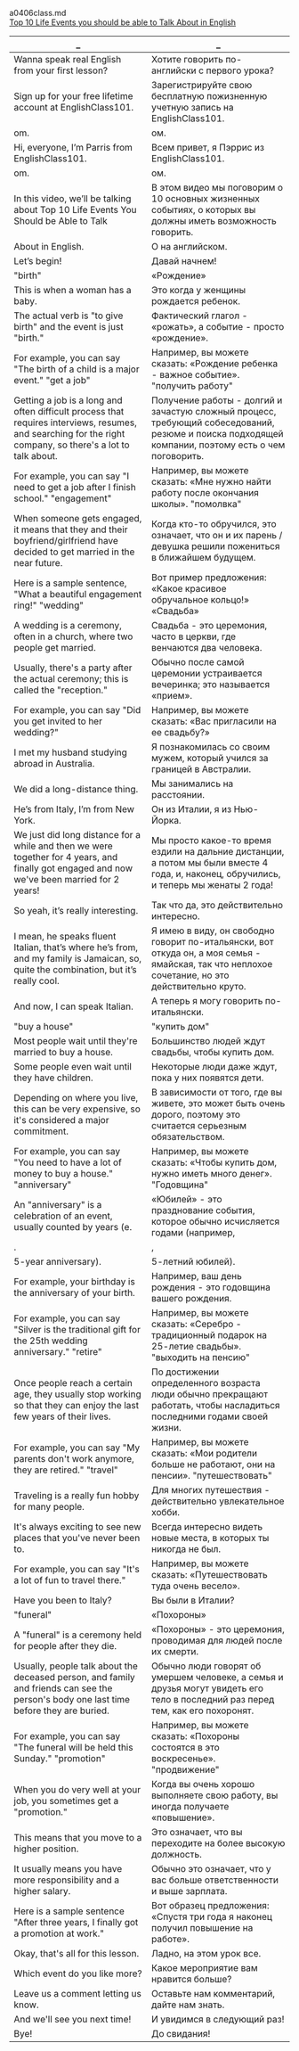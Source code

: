 a0406class.md    
[Top 10 Life Events you should be able to Talk About in English](https://www.youtube.com/watch?v=FYiJrH94vAM)  





_|_
--|--
Wanna speak real English from your first lesson?|Хотите говорить по-английски с первого урока?
Sign up for your free lifetime account at EnglishClass101.|Зарегистрируйте свою бесплатную пожизненную учетную запись на EnglishClass101.
om.|ом.
Hi, everyone, I’m Parris from EnglishClass101.|Всем привет, я Пэррис из EnglishClass101.
om.|ом.
In this video, we’ll be talking about Top 10 Life Events You Should be Able to Talk|В этом видео мы поговорим о 10 основных жизненных событиях, о которых вы должны иметь возможность говорить.
About in English.|О на английском.
Let’s begin!|Давай начнем!
"birth"|«Рождение»
This is when a woman has a baby.|Это когда у женщины рождается ребенок.
The actual verb is "to give birth" and the event is just "birth."|Фактический глагол - «рожать», а событие - просто «рождение».
For example, you can say "The birth of a child is a major event." "get a job"|Например, вы можете сказать: «Рождение ребенка - важное событие». "получить работу"
Getting a job is a long and often difficult process that requires interviews, resumes, and searching for the right company, so there's a lot to talk about.|Получение работы - долгий и зачастую сложный процесс, требующий собеседований, резюме и поиска подходящей компании, поэтому есть о чем поговорить.
For example, you can say "I need to get a job after I finish school." "engagement"|Например, вы можете сказать: «Мне нужно найти работу после окончания школы». "помолвка"
When someone gets engaged, it means that they and their boyfriend/girlfriend have decided to get married in the near future.|Когда кто-то обручился, это означает, что он и их парень / девушка решили пожениться в ближайшем будущем.
Here is a sample sentence, "What a beautiful engagement ring!" "wedding"|Вот пример предложения: «Какое красивое обручальное кольцо!» «Свадьба»
A wedding is a ceremony, often in a church, where two people get married.|Свадьба - это церемония, часто в церкви, где венчаются два человека.
Usually, there's a party after the actual ceremony; this is called the "reception."|Обычно после самой церемонии устраивается вечеринка; это называется «прием».
For example, you can say "Did you get invited to her wedding?"|Например, вы можете сказать: «Вас пригласили на ее свадьбу?»
I met my husband studying abroad in Australia.|Я познакомилась со своим мужем, который учился за границей в Австралии.
We did a long-distance thing.|Мы занимались на расстоянии.
He’s from Italy, I’m from New York.|Он из Италии, я из Нью-Йорка.
We just did long distance for a while and then we were together for 4 years, and finally got engaged and now we've been married for 2 years!|Мы просто какое-то время ездили на дальние дистанции, а потом мы были вместе 4 года, и, наконец, обручились, и теперь мы женаты 2 года!
So yeah, it’s really interesting.|Так что да, это действительно интересно.
I mean, he speaks fluent Italian, that’s where he’s from, and my family is Jamaican, so, quite the combination, but it’s really cool.|Я имею в виду, он свободно говорит по-итальянски, вот откуда он, а моя семья - ямайская, так что неплохое сочетание, но это действительно круто.
And now, I can speak Italian.|А теперь я могу говорить по-итальянски.
"buy a house"|"купить дом"
Most people wait until they're married to buy a house.|Большинство людей ждут свадьбы, чтобы купить дом.
Some people even wait until they have children.|Некоторые люди даже ждут, пока у них появятся дети.
Depending on where you live, this can be very expensive, so it's considered a major commitment.|В зависимости от того, где вы живете, это может быть очень дорого, поэтому это считается серьезным обязательством.
For example, you can say "You need to have a lot of money to buy a house." "anniversary"|Например, вы можете сказать: «Чтобы купить дом, нужно иметь много денег». "Годовщина"
An "anniversary" is a celebration of an event, usually counted by years (e.|«Юбилей» - это празднование события, которое обычно исчисляется годами (например,
.|,
5-year anniversary).|5-летний юбилей).
For example, your birthday is the anniversary of your birth.|Например, ваш день рождения - это годовщина вашего рождения.
For example, you can say "Silver is the traditional gift for the 25th wedding anniversary." "retire"|Например, вы можете сказать: «Серебро - традиционный подарок на 25-летие свадьбы». "выходить на пенсию"
Once people reach a certain age, they usually stop working so that they can enjoy the last few years of their lives.|По достижении определенного возраста люди обычно прекращают работать, чтобы насладиться последними годами своей жизни.
For example, you can say "My parents don't work anymore, they are retired." "travel"|Например, вы можете сказать: «Мои родители больше не работают, они на пенсии». "путешествовать"
Traveling is a really fun hobby for many people.|Для многих путешествия - действительно увлекательное хобби.
It's always exciting to see new places that you've never been to.|Всегда интересно видеть новые места, в которых ты никогда не был.
For example, you can say "It's a lot of fun to travel there."|Например, вы можете сказать: «Путешествовать туда очень весело».
Have you been to Italy?|Вы были в Италии?
"funeral"|«Похороны»
A "funeral" is a ceremony held for people after they die.|«Похороны» - это церемония, проводимая для людей после их смерти.
Usually, people talk about the deceased person, and family and friends can see the person's body one last time before they are buried.|Обычно люди говорят об умершем человеке, а семья и друзья могут увидеть его тело в последний раз перед тем, как его похоронят.
For example, you can say "The funeral will be held this Sunday." "promotion"|Например, вы можете сказать: «Похороны состоятся в это воскресенье». "продвижение"
When you do very well at your job, you sometimes get a "promotion."|Когда вы очень хорошо выполняете свою работу, вы иногда получаете «повышение».
This means that you move to a higher position.|Это означает, что вы переходите на более высокую должность.
It usually means you have more responsibility and a higher salary.|Обычно это означает, что у вас больше ответственности и выше зарплата.
Here is a sample sentence "After three years, I finally got a promotion at work."|Вот образец предложения: «Спустя три года я наконец получил повышение на работе».
Okay, that's all for this lesson.|Ладно, на этом урок все.
Which event do you like more?|Какое мероприятие вам нравится больше?
Leave us a comment letting us know.|Оставьте нам комментарий, дайте нам знать.
And we'll see you next time!|И увидимся в следующий раз!
Bye!|До свидания!
